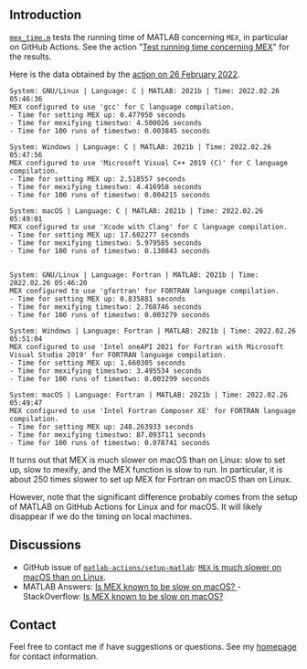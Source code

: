 ## Introduction

[`mex_time.m`](https://github.com/equipez/test_matlab/blob/master/mex_time/mex_time.m) tests the
running time of MATLAB concerning `MEX`, in particular on GitHub Actions. See the action
"[Test running time concerning MEX](https://github.com/equipez/test_matlab/actions/workflows/mex_time.yml)" for the results.

Here is the data obtained by the [action on 26 February 2022](https://github.com/equipez/test_matlab/actions/runs/1902217520).
```
System: GNU/Linux | Language: C | MATLAB: 2021b | Time: 2022.02.26 05:46:36
MEX configured to use 'gcc' for C language compilation.
- Time for setting MEX up: 0.477950 seconds
- Time for mexifying timestwo: 4.500026 seconds
- Time for 100 runs of timestwo: 0.003845 seconds

System: Windows | Language: C | MATLAB: 2021b | Time: 2022.02.26 05:47:56
MEX configured to use 'Microsoft Visual C++ 2019 (C)' for C language compilation.
- Time for setting MEX up: 2.518557 seconds
- Time for mexifying timestwo: 4.416958 seconds
- Time for 100 runs of timestwo: 0.004215 seconds

System: macOS | Language: C | MATLAB: 2021b | Time: 2022.02.26 05:49:01
MEX configured to use 'Xcode with Clang' for C language compilation.
- Time for setting MEX up: 17.602277 seconds
- Time for mexifying timestwo: 5.979585 seconds
- Time for 100 runs of timestwo: 0.130843 seconds


System: GNU/Linux | Language: Fortran | MATLAB: 2021b | Time: 2022.02.26 05:46:20
MEX configured to use 'gfortran' for FORTRAN language compilation.
- Time for setting MEX up: 0.835881 seconds
- Time for mexifying timestwo: 2.768746 seconds
- Time for 100 runs of timestwo: 0.003279 seconds

System: Windows | Language: Fortran | MATLAB: 2021b | Time: 2022.02.26 05:51:04
MEX configured to use 'Intel oneAPI 2021 for Fortran with Microsoft Visual Studio 2019' for FORTRAN language compilation.
- Time for setting MEX up: 1.660305 seconds
- Time for mexifying timestwo: 3.495534 seconds
- Time for 100 runs of timestwo: 0.003299 seconds

System: macOS | Language: Fortran | MATLAB: 2021b | Time: 2022.02.26 05:49:47
MEX configured to use 'Intel Fortran Composer XE' for FORTRAN language compilation.
- Time for setting MEX up: 248.263933 seconds
- Time for mexifying timestwo: 87.093711 seconds
- Time for 100 runs of timestwo: 0.078741 seconds
```

It turns out that MEX is much slower on macOS than on Linux: slow to set up, slow to mexify,
and the MEX function is slow to run. In particular, it is about 250 times slower to set up MEX for Fortran on macOS than on Linux.

However, note that the significant difference probably comes from the setup of MATLAB on GitHub Actions for Linux and for macOS.
It will likely disappear if we do the timing on local machines.

## Discussions
- GitHub issue of [`matlab-actions/setup-matlab`](https://github.com/matlab-actions/setup-matlab): [`MEX` is much slower on macOS than on Linux](https://github.com/matlab-actions/setup-matlab/issues/30).
- MATLAB Answers: [Is MEX known to be slow on macOS?
](https://www.mathworks.com/matlabcentral/answers/1658820-is-mex-known-to-be-slow-on-macos)
-StackOverflow: [Is MEX known to be slow on macOS?](https://stackoverflow.com/questions/71274732/is-mex-of-matlab-known-to-be-slow-on-macos)

## Contact

Feel free to contact me if have suggestions or questions.
See my [homepage](https://www.zhangzk.net) for contact information.
